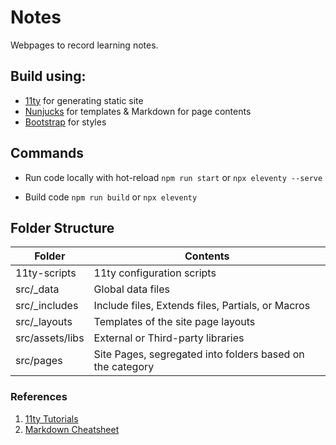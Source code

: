 # Notes

Webpages to record learning notes.

## Build using:

- [11ty](https://www.11ty.dev/) for generating static site
- [Nunjucks](https://mozilla.github.io/nunjucks/) for templates & Markdown for page contents
- [Bootstrap](https://getbootstrap.com/docs/4.5/getting-started/introduction/) for styles

## Commands

- Run code locally with hot-reload
  `npm run start` or `npx eleventy --serve`

- Build code
  `npm run build` or `npx eleventy`

## Folder Structure

| Folder            | Contents                                                  |
| ----------------- | --------------------------------------------------------- |
| 11ty-scripts      | 11ty configuration scripts                                |
| src/\_data        | Global data files                                         |
| src/\_includes    | Include files, Extends files, Partials, or Macros         |
| src/\_layouts     | Templates of the site page layouts                        |
| src/assets/libs   | External or Third-party libraries                         |
| src/pages         | Site Pages, segregated into folders based on the category |

### References

1. [11ty Tutorials](https://www.11ty.dev/docs/tutorials/)
2. [Markdown Cheatsheet](https://github.com/adam-p/markdown-here/wiki/Markdown-Cheatsheet)
